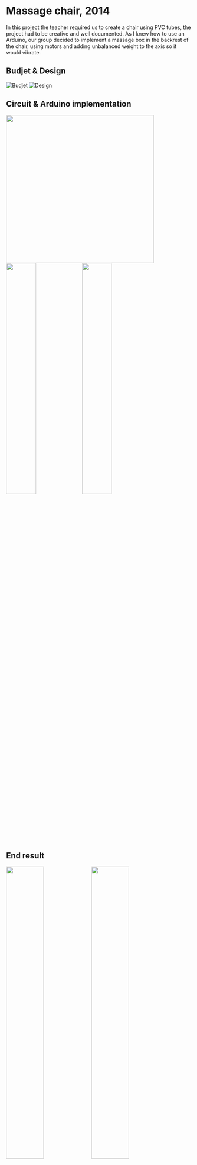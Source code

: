 # Massage chair, 2014
In this project the teacher required us to create a chair using PVC tubes, the project had to be creative and well documented.
As I knew how to use an Arduino, our group decided to implement a massage box in the backrest of the chair,
using motors and adding unbalanced weight to the axis so it would vibrate.


## Budjet & Design
![Budjet](https://github.com/Shilvan/massage-chair/blob/master/resources/budjet.png)
![Design](https://github.com/Shilvan/massage-chair/blob/master/resources/design.png)

## Circuit & Arduino implementation
<img src="https://github.com/Shilvan/massage-chair/blob/master/resources/circuit.jpeg" height="400"/>
<img src="https://github.com/Shilvan/massage-chair/blob/master/resources/board-top.jpeg" width="40%"/>
<img src="https://github.com/Shilvan/massage-chair/blob/master/resources/board-front.jpeg" width="40%"/>

## End result
<img src="https://github.com/Shilvan/massage-chair/blob/master/resources/chair-side.jpeg" width="45%"/>
<img src="https://github.com/Shilvan/massage-chair/blob/master/resources/chair-front.jpeg" width="45%"/>
